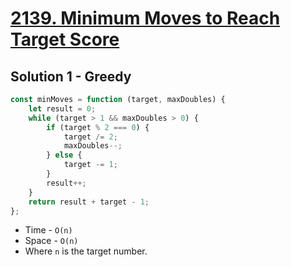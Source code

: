 # [2139. Minimum Moves to Reach Target Score](https://leetcode.com/problems/minimum-moves-to-reach-target-score/)

## Solution 1 - Greedy

```js
const minMoves = function (target, maxDoubles) {
    let result = 0;
    while (target > 1 && maxDoubles > 0) {
        if (target % 2 === 0) {
            target /= 2;
            maxDoubles--;
        } else {
            target -= 1;
        }
        result++;
    }
    return result + target - 1;
};
```

-   Time - `O(n)`
-   Space - `O(n)`
-   Where `n` is the target number.

